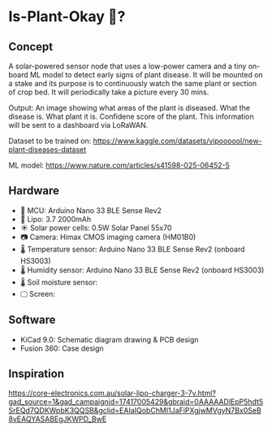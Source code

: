 # Is-Plant-Okay 🌱?
## Concept
A solar-powered sensor node that uses a low-power camera and a tiny on-board ML model to detect early signs of plant disease. It will be mounted on a stake and its purpose is to continuously watch the same plant or section of crop bed. 
It will periodically take a picture every 30 mins.

Output: An image showing what areas of the plant is diseased. What the disease is. What plant it is. Confidene score of the plant. This information will be sent to a dashboard via LoRaWAN.

Dataset to be trained on: https://www.kaggle.com/datasets/vipoooool/new-plant-diseases-dataset

ML model: https://www.nature.com/articles/s41598-025-06452-5

## Hardware
- 🧠 MCU: Arduino Nano 33 BLE Sense Rev2 
- 🔋 Lipo: 3.7 2000mAh
- ☀️ Solar power cells: 0.5W Solar Panel 55x70
- 📷 Camera: Himax CMOS imaging camera (HM01B0)
- 🌡️ Temperature sensor: Arduino Nano 33 BLE Sense Rev2 (onboard HS3003)
- 🌡️ Humidity sensor: Arduino Nano 33 BLE Sense Rev2 (onboard HS3003)
- 🌡️ Soil moisture sensor: 
- 🖵 Screen:

## Software
- KiCad 9.0: Schematic diagram drawing & PCB design
- Fusion 360: Case design

## Inspiration
https://core-electronics.com.au/solar-lipo-charger-3-7v.html?gad_source=1&gad_campaignid=17417005429&gbraid=0AAAAADlEpP5hdt5SrEQd7QDKWpbK3QQSB&gclid=EAIaIQobChMI1JaFiPXgjwMVgyN7Bx0SeB8vEAQYASABEgJKWPD_BwE